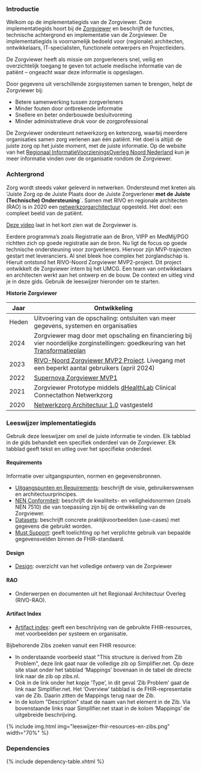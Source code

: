 
### Introductie

Welkom op de implementatiegids van de Zorgviewer. Deze implementatiegids hoort bij de [Zorgviewer](https://www.rivo-noord.nl/ontwikkelingen/zorgviewer) en beschrijft de functies, technische achtergrond en implementatie van de Zorgviewer. De implementatiegids is voornamelijk bedoeld voor (regionale) architecten, ontwikkelaars, IT-specialisten, functionele ontwerpers en Projectleiders.

De Zorgviewer heeft als missie om zorgverleners snel, veilig en overzichtelijk toegang te geven tot actuele medische informatie van de patiënt – ongeacht waar deze informatie is opgeslagen.

Door gegevens uit verschillende zorgsystemen samen te brengen, helpt de Zorgviewer bij:
- Betere samenwerking tussen zorgverleners
- Minder fouten door ontbrekende informatie
- Snellere en beter onderbouwde besluitvorming
- Minder administratieve druk voor de zorgprofessional

De Zorgviewer ondersteunt netwerkzorg en ketenzorg, waarbij meerdere organisaties samen zorg verlenen aan één patiënt. Het doel is altijd: de juiste zorg op het juiste moment, met de juiste informatie. Op de website van het [Regionaal InformatieVoorzieningsOverleg Noord Nederland](http://rivo-noord.nl) kun je meer informatie vinden over de organisatie rondom de Zorgviewer.

### Achtergrond

Zorg wordt steeds vaker geleverd in netwerken. Ondersteund met kreten als 'Juiste Zorg op de Juiste Plaats door de Juiste Zorgverlener <strong>met de Juiste (Technische) Ondersteuning</strong>`. Samen met RIVO en regionale architecten (RAO) is in 2020 een [netwerkzorgarchitectuur](https://jimdo-storage.global.ssl.fastly.net/file/a647b7db-1537-4f74-a4c0-b56066ae9d07/Netwerkzorgarchitectuur%201.0.pdf) opgesteld. Het doel: een compleet beeld van de patiënt.

[Deze video](https://www.youtube.com/watch?v=3C2ol2i4w9s) laat in het kort zien wat de Zorgviewer is.

Eerdere programma’s zoals Registratie aan de Bron, VIPP en MedMij/PGO richtten zich op goede registratie aan de bron. Nu ligt de focus op goede technische ondersteuning voor zorgverleners. Hiervoor zijn MVP-trajecten gestart met leveranciers. Al snel bleek hoe complex het zorglandschap is. Hieruit ontstond het RIVO-Noord Zorgviewer MVP2-project. Dit project ontwikkelt de Zorgviewer intern bij het UMCG. Een team van ontwikkelaars en architecten werkt aan het ontwerp en de bouw. De context en uitleg vind je in deze gids. Gebruik de leeswijzer hieronder om te starten.

<strong>Historie Zorgviewer</strong>

| Jaar  | Ontwikkeling                                                                                                                                                                                                                                                                                                                                                                        |
|-------|-------------------------------------------------------------------------------------------------------------------------------------------------------------------------------------------------------------------------------------------------------------------------------------------------------------------------------------------------------------------------------------|
| Heden | Uitvoering van de opschaling: ontsluiten van meer gegevens, systemen en organisaties                                                                                                                                                                                                                                                                                                |
| 2024  | Zorgviewer mag door met opschaling en financiering bij vier noordelijke zorginstellingen: goedkeuring van het [Transformatieplan](https://www.dejuistezorgopdejuisteplek.nl/programmas/integraal-zorgakkoord/iza-onderdelen/transformatieplannen/goedgekeurde-voorstellen-en-plannen/positief-beoordeelde-snelle-toets-zorgviewer/positief-beoordeelde-snelle-toets-zorgviewer.pdf) |
| 2023  | [RIVO-Noord Zorgviewer MVP2 Project](https://www.rivo-noord.nl/zorgviewer). Livegang met een beperkt aantal gebruikers (april 2024)                                                                                                                                                                                                                                                 |
| 2022  | [Supernova Zorgviewer MVP1](https://www.salesforce.com/nl/blog/2022/05/supernova.html)                                                                                                                                                                                                                                                                                              |
| 2021  | Zorgviewer Prototype middels [dHealthLab](https://dhealth.nl/) Clinical Connectathon Netwerkzorg                                                                                                                                                                                                                                                                                    |
| 2020  | [Netwerkzorg Architectuur 1.0](https://jimdo-storage.global.ssl.fastly.net/file/a647b7db-1537-4f74-a4c0-b56066ae9d07/Netwerkzorgarchitectuur%201.0.pdf) vastgesteld                                                                                                                                                                                                                 |

### Leeswijzer implementatiegids

Gebruik deze leeswijzer om snel de juiste informatie te vinden. Elk tabblad in de gids behandelt een specifiek onderdeel van de Zorgviewer. Elk tabblad geeft tekst en uitleg over het specifieke onderdeel.

#### Requirements

Informatie over uitgangspunten, normen en gegevensbronnen.
- [Uitgangspunten en Requirements](requirements.html): beschrijft de visie, gebruikerswensen en architectuurprincipes.
- [NEN Conformiteit](nen-normen.html): beschrijft de kwaliteits- en veiligheidsnormen (zoals NEN 7510) die van toepassing zijn bij de ontwikkeling van de Zorgviewer.
- [Datasets](datasets.html): beschrijft concrete praktijkvoorbeelden (use-cases) met gegevens die gebruikt worden.
- [Must Support](must-support.html): geeft toelichting op het verplichte gebruik van bepaalde gegevensvelden binnen de FHIR-standaard.

#### Design

- [Design](design.html): overzicht van het volledige ontwerp van de Zorgviewer

#### RAO

- Onderwerpen en documenten uit het Regionaal Architectuur Overleg (RIVO-RAO).

#### Artifact Index

- [Artifact index](artifacts.html): geeft een beschrijving van de gebruikte FHIR-resources, met voorbeelden per systeem en organisatie.

Bijbehorende Zibs zoeken vanuit een FHIR resource:

- In onderstaande voorbeeld staat "This structure is derived from Zib Problem", deze link gaat naar de volledige zib op Simplifier.net. Op deze site staat onder het tabblad ‘Mappings’ bovenaan in de tabel de directe link naar de zib op zibs.nl.
- Ook in de link onder het kopje ‘Type’, in dit geval ‘Zib Problem’ gaat de link naar Simplifier.net. Het ‘Overview’ tabblad is de FHIR-representatie van de Zib. Daarin zitten de Mappings terug naar de Zib. 
- In de kolom "Description" staat de naam van het element in de Zib. Via bovenstaande links naar Simplifier.net staat in de kolom ‘Mappings’ de uitgebreide beschrijving.
<div>
{% include img.html img="leeswijzer-fhir-resources-en-zibs.png" width="70%" %}
</div>

### Dependencies

{% include dependency-table.xhtml %}